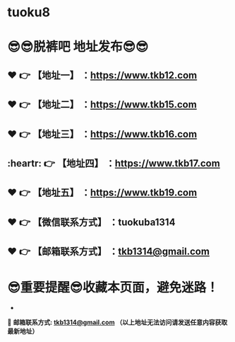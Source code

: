 # tuoku8
:sunglasses::sunglasses:脱裤吧 地址发布:sunglasses::sunglasses:
==
:heart: :point_right: 【地址一】 ：https://www.tkb12.com
------
:heart: :point_right: 【地址二】 ：https://www.tkb15.com
------
:heart: :point_right: 【地址三】 ：https://www.tkb16.com
------
:heartr: :point_right: 【地址四】 ：https://www.tkb17.com
------
:heart: :point_right: 【地址五】 ：https://www.tkb19.com
------
:heart: :point_right: 【微信联系方式】 ：tuokuba1314
------
:heart: :point_right: 【邮箱联系方式】 ：tkb1314@gmail.com
------
:sunglasses:重要提醒:sunglasses:收藏本页面，避免迷路！
==

-

:e-mail: __邮箱联系方式: tkb1314@gmail.com （以上地址无法访问请发送任意内容获取最新地址）__
